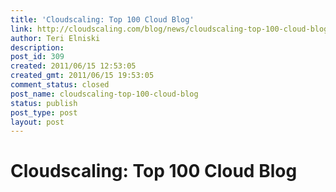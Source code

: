 ```yaml
---
title: 'Cloudscaling: Top 100 Cloud Blog'
link: http://cloudscaling.com/blog/news/cloudscaling-top-100-cloud-blog/
author: Teri Elniski
description: 
post_id: 309
created: 2011/06/15 12:53:05
created_gmt: 2011/06/15 19:53:05
comment_status: closed
post_name: cloudscaling-top-100-cloud-blog
status: publish
post_type: post
layout: post
---
```


# Cloudscaling: Top 100 Cloud Blog

